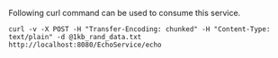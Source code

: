 Following curl command can be used to consume this service.

```
curl -v -X POST -H "Transfer-Encoding: chunked" -H "Content-Type: text/plain" -d @1kb_rand_data.txt http://localhost:8080/EchoService/echo
```